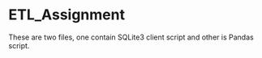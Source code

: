 # ETL_Assignment

These are two files, one contain SQLite3 client script and other is Pandas script.
